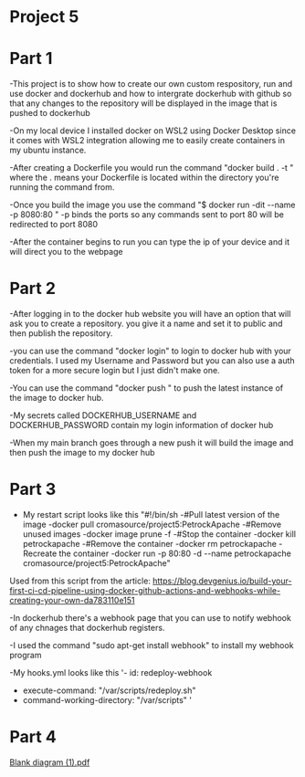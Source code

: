# Project 5
# Part 1
-This project is to show how to create our own custom respository, run and use docker and dockerhub and how to intergrate dockerhub with github so that any changes to the repository will be displayed in the image that is pushed to dockerhub

-On my local device I installed docker on WSL2 using Docker Desktop since it comes with WSL2 integration allowing me to easily create containers in my ubuntu instance.

-After creating a Dockerfile you would run the command "docker build . -t <Name here>" where the . means your Dockerfile is located within the directory you're running the command from.

-Once you build the image you use the command "$ docker run -dit --name <Container name> -p 8080:80 <image name>" -p binds the ports so any commands sent to port 80 will be redirected to port 8080

-After the container begins to run you can type the ip of your device and it will direct you to the 
webpage

# Part 2
-After logging in to the docker hub website you will have an option that will ask you to create a repository. you give it a name and set it to public and then publish the repository.

-you can use the command "docker login" to login to docker hub with your credentials. I used my Username and Password but you can also use a auth token for a more secure login but I just didn't make one.

-You can use the command "docker push <container name>" to push the latest instance of the image to docker hub.

-My secrets called DOCKERHUB_USERNAME and DOCKERHUB_PASSWORD contain my login information of docker hub

-When my main branch goes through a new push it will build the image and then push the image to my docker hub

# Part 3
- My restart script looks like this "#!/bin/sh
-#Pull latest version of the image
-docker pull cromasource/project5:PetrockApache
-#Remove unused images
-docker image prune -f
-#Stop the container
-docker kill petrockapache
-#Remove the container
-docker rm petrockapache
-Recreate the container
-docker run -p 80:80 -d --name petrockapache cromasource/project5:PetrockApache"

Used from this script from the article: https://blog.devgenius.io/build-your-first-ci-cd-pipeline-using-docker-github-actions-and-webhooks-while-creating-your-own-da783110e151


-In dockerhub there's a webhook page that you can use to notify webhook of any chnages that dockerhub registers.

-I used the command "sudo apt-get install webhook" to install my webhook program

-My hooks.yml looks like this '- id: redeploy-webhook
 - execute-command: "/var/scripts/redeploy.sh"
 - command-working-directory: "/var/scripts"
  '

  # Part 4
  [Blank diagram (1).pdf](https://github.com/Croma-Source/Project5/files/10143166/Blank.diagram.1.pdf)
